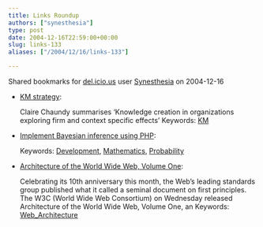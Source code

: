 ```yaml
---
title: Links Roundup
authors: ["synesthesia"]
type: post
date: 2004-12-16T22:59:00+00:00
slug: links-133 
aliases: ["/2004/12/16/links-133"]

---
```

Shared bookmarks for [del.icio.us][1] user  [Synesthesia][2] on 2004-12-16

  * [KM strategy][3]:
  
    Claire Chaundy summarises &#8216;Knowledge creation in organizations exploring firm and context specific effects&#8217; Keywords: [KM][4]
  * [Implement Bayesian inference using PHP][5]:
   
    Keywords: [Development][6], [Mathematics][7], [Probability][8]
  * [Architecture of the World Wide Web, Volume One][9]:
  
    Celebrating its 10th anniversary this month, the Web&#8217;s leading standards group published what it called a seminal document on first principles. The W3C (World Wide Web Consortium) on Wednesday released Architecture of the World Wide Web, Volume One, an Keywords: [Web_Architecture][10]

 [1]: https://del.icio.us/
 [2]: https://del.icio.us/synesthesia
 [3]: https://clairechaundy.typepad.com/organised_chaos/2004/12/km_strategy.html "https://clairechaundy.typepad.com/organised_chaos/2004/12/km_strategy.html"
 [4]: https://del.icio.us/synesthesia/KM
 [5]: https://www-106.ibm.com/developerworks/web/library/wa-bayes1/ "https://www-106.ibm.com/developerworks/web/library/wa-bayes1/"
 [6]: https://del.icio.us/synesthesia/Development
 [7]: https://del.icio.us/synesthesia/Mathematics
 [8]: https://del.icio.us/synesthesia/Probability
 [9]: https://www.w3.org/TR/2004/REC-webarch-20041215/ "https://www.w3.org/TR/2004/REC-webarch-20041215/"
 [10]: https://del.icio.us/synesthesia/Web_Architecture
